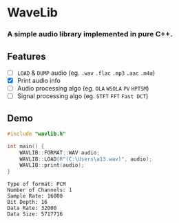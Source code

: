 # WaveLib
### A simple audio library implemented in pure C++.
## Features
- [ ] `LOAD` & `DUMP` audio (eg. `.wav` `.flac` `.mp3` `.aac` `.m4a`)
- [x] Print audio info
- [ ] Audio processing algo (eg. `OLA` `WSOLA` `PV` `HPTSM`)
- [ ] Signal processing algo (eg. `STFT` `FFT` `Fast DCT`)

## Demo
```cpp
#include "wavlib.h"

int main() {
    WAVLIB::FORMAT::WAV audio;
    WAVLIB::LOAD(R"(C:\Users\a13.wav)", audio);
    WAVLIB::print(audio);
}
```

```console
Type of format: PCM
Number of Channels: 1
Sample Rate: 16000
Bit Depth: 16
Data Rate: 32000
Data Size: 5717716
```
